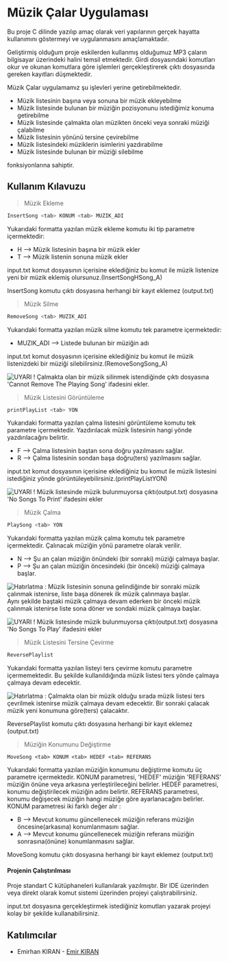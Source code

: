 # Müzik Çalar Uygulaması



Bu proje C dilinde yazılıp amaç olarak veri yapılarının gerçek hayatta kullanımını göstermeyi ve uygulanmasını amaçlamaktadır.



Geliştirmiş olduğum proje eskilerden kullanmış olduğumuz MP3 çaların bilgisayar üzerindeki halini temsil etmektedir. Girdi dosyasındaki komutları okur ve okunan komutlara göre işlemleri gerçekleştirerek çıktı dosyasında gereken kayıtları düşmektedir.

Müzik Çalar uygulamamız şu işlevleri yerine getirebilmektedir.

* Müzik listesinin başına veya sonuna bir müzik ekleyebilme
* Müzik listesinde bulunan bir müziğin pozisyonunu istediğimiz konuma getirebilme
* Müzik listesinde çalmakta olan müzikten önceki veya sonraki müziği çalabilme
* Müzik listesinin yönünü tersine çevirebilme
* Müzik listesindeki müziklerin isimlerini yazdırabilme
* Müzik listesinde bulunan bir müziği silebilme

fonksiyonlarına sahiptir.



## Kullanım Kılavuzu



> Müzik Ekleme

````c
InsertSong <tab> KONUM <tab> MUZIK_ADI
````

Yukarıdaki formatta yazılan müzik ekleme komutu iki tip parametre içermektedir:

* H   --> Müzik listesinin başına bir müzik ekler
* T   --> Müzik listenin sonuna müzik ekler

input.txt komut dosyasının içerisine eklediğiniz bu komut ile müzik listenize yeni bir müzik eklemiş olursunuz.(InsertSong<tab>H<tab>Song_A)

InsertSong komutu çıktı dosyasına herhangi bir kayıt eklemez (output.txt)



> Müzik Silme

````c
RemoveSong <tab> MUZIK_ADI
````

Yukarıdaki formatta yazılan müzik silme komutu tek parametre içermektedir:

* MUZIK_ADI   -->  Listede bulunan bir müziğin adı

input.txt komut dosyasının içerisine eklediğiniz bu komut ile müzik listenizdeki bir müziği silebilirsiniz.(RemoveSong<tab>Song_A)



![UYARI !](https://img.icons8.com/emoji/48/000000/warning-emoji.png)  Çalmakta olan bir müzik silinmek istendiğinde çıktı dosyasına 'Cannot Remove The Playing Song' ifadesini ekler.




> Müzik Listesini Görüntüleme

````c
printPlayList <tab> YON
````

Yukarıdaki formatta yazılan çalma listesini görüntüleme komutu tek parametre içermektedir. Yazdırılacak müzik listesinin hangi yönde yazdırılacağını belirtir.

* F   -->   Çalma listesinin baştan sona doğru yazılmasını sağlar.
* R   -->   Çalma listesinin sondan başa doğru(ters) yazılmasını sağlar.

input.txt komut dosyasının içerisine eklediğiniz bu komut ile müzik listesini istediğiniz yönde görüntüleyebilirsiniz.(printPlayList<tab>YON)



![UYARI !](https://img.icons8.com/emoji/48/000000/warning-emoji.png) Müzik listesinde müzik bulunmuyorsa çıktı(output.txt) dosyasına 'No Songs To Print' ifadesini ekler




> Müzik Çalma

````c
PlaySong <tab> YON
````

Yukarıdaki formatta yazılan müzik çalma komutu tek parametre içermektedir. Çalınacak müziğin yönü parametre olarak verilir.

* N    -->  Şu an çalan müziğin önündeki (bir sonraki) müziği çalmaya başlar.
* P     -->  Şu an çalan müziğin öncesindeki (bir önceki) müziği çalmaya başlar.



![Hatırlatma :](https://img.icons8.com/ios-glyphs/30/000000/ipod-old.png) Müzik listesinin sonuna gelindiğinde bir sonraki müzik çalınmak istenirse, liste başa dönerek ilk müzik çalınmaya başlar.<br/>Aynı şekilde baştaki müzik çalmaya devam ederken bir önceki müzik çalınmak istenirse liste sona döner ve sondaki müzik çalmaya başlar.

![UYARI !](https://img.icons8.com/emoji/48/000000/warning-emoji.png) Müzik listesinde müzik bulunmuyorsa çıktı(output.txt) dosyasına 'No Songs To Play' ifadesini ekler




> Müzik Listesini Tersine Çevirme

````c
ReversePlaylist
````

Yukarıdaki formatta yazılan listeyi ters çevirme komutu parametre içermemektedir. Bu şekilde kullanıldığında müzik listesi ters yönde çalmaya çalmaya devam edecektir.

![Hatırlatma :](https://img.icons8.com/ios-glyphs/30/000000/ipod-old.png) Çalmakta olan bir müzik olduğu sırada müzik listesi ters çevrilmek istenirse müzik çalmaya devam edecektir. Bir sonraki çalacak müzik yeni konumuna göre(ters) çalacaktır.



ReversePlaylist komutu çıktı dosyasına herhangi bir kayıt eklemez (output.txt)



> Müziğin Konumunu Değiştirme

````
MoveSong <tab> KONUM <tab> HEDEF <tab> REFERANS
````

 Yukarıdaki formatta yazılan müziğin konumunu değiştirme komutu üç parametre içermektedir. KONUM parametresi, 'HEDEF' müziğin 'REFERANS' müziğin önüne veya arkasına yerleştirileceğini belirler. HEDEF parametresi, konumu değiştirilecek müziğin adını belirtir. REFERANS parametresi, konumu değişecek müziğin hangi müziğe göre ayarlanacağını belirler. KONUM parametresi iki farklı değer alır : 

* B   -->  Mevcut konumu güncellenecek müziğin referans müziğin öncesine(arkasına) konumlanmasını sağlar.
* A   -->  Mevcut konumu güncellenecek müziğin referans müziğin sonrasına(önüne) konumlanmasını sağlar.

MoveSong  komutu çıktı dosyasına herhangi bir kayıt eklemez (output.txt)



#### Projenin Çalıştırılması

Proje standart C kütüphaneleri kullanılarak yazılmıştır. Bir IDE üzerinden veya direkt olarak komut sistemi üzerinden projeyi çalıştırabilirsiniz.

input.txt dosyasına gerçekleştirmek istediğiniz komutları yazarak projeyi kolay bir şekilde kullanabilirsiniz.



## Katılımcılar

* Emirhan KIRAN  - [Emir KIRAN](https://www.linkedin.com/in/emir-kiran/)



